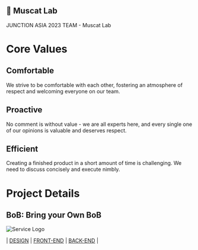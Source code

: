 ## 🍇 Muscat Lab

JUNCTION ASIA 2023 TEAM - Muscat Lab

# Core Values

## **Comfortable**

We strive to be comfortable with each other, fostering an atmosphere of respect and welcoming everyone on our team.

## **Proactive**

No comment is without value - we are all experts here, and every single one of our opinions is valuable and deserves respect.

## **Efficient**

Creating a finished product in a short amount of time is challenging. We need to discuss concisely and execute nimbly.

# Project Details

## BoB: Bring your Own BoB

![Service Logo](https://github.com/MuscatLab/.github/assets/7126454/d352ec47-5679-4890-9650-c5a1d1181e15)

| [DESIGN](https://www.figma.com/community/file/1274905715084265191/Muscat-Lab---Project-BoB) | [FRONT-END](https://github.com/MuscatLab/bob-front) | [BACK-END](https://github.com/MuscatLab/bob-back) |
